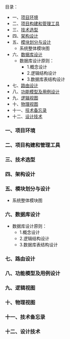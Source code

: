 目录：    
- 一、[项目环境](#1)    
- 二、[项目构建和管理工具](#2)    
- 三、[技术选型](#3)    
- 四、[架构设计](#4)    
- 五、[模块划分与设计](#5)    
  - 系统整体模块图    
- 六、[数据库设计](#6)    
  - 数据库设计原则：    
    - 1.概念设计    
    - 2.逻辑结构设计    
    - 3.数据库表结构设计    
- 七、[路由设计](#7)    
- 八、[功能模型及用例设计](#8)    
- 九、[逻辑视图](#9)    
- 十、[物理视图](#10)    
- 十一、[技术备忘录](#11)    
- 十二、[设计技术](#12)    


### <h3 id="1">一、项目环境</h3>    
### <h3 id="2">二、项目构建和管理工具</h3>    
### <h3 id="3">三、技术选型</h3>    
### <h3 id="4">四、架构设计</h3>    
### <h3 id="5">五、模块划分与设计</h3>    
  - 系统整体模块图    
### <h3 id="6">六、数据库设计</h3>    
  - 数据库设计原则：    
    - 1.概念设计    
    - 2.逻辑结构设计    
    - 3.数据库表结构设计    
### <h3 id="7">七、路由设计</h3>    
### <h3 id="8">八、功能模型及用例设计</h3>    
### <h3 id="9">九、逻辑视图</h3>    
### <h3 id="10">十、物理视图</h3>    
### <h3 id="11">十一、技术备忘录</h3>    
### <h3 id="12">十二、设计技术</h3>
